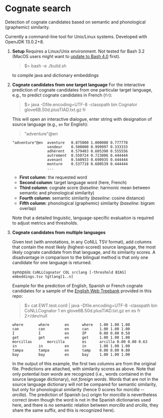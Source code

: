 
# Cognate search

Detection of cognate candidates based on semantic and phonological (graphemic) similarity.

Currently a command-line tool for Unix/Linux systems. Developed with OpenJDK 13.0.2+8.

1. **Setup**
    Requires a Linux/Unix environment. Not tested for Bash 3.2 (MacOS users might want to [update to Bash 4.0](https://itnext.io/upgrading-bash-on-macos-7138bd1066ba) first). 

    > $> bash -e ./build.sh
    
	to compile java and dictionary embeddings

2.  **Cognate candidates from one target language**
	For the interactive prediction of cognate candidates from one particular target language, e.g., to predict cognate candidates in French (`fr`):
	
	> $> java -Dfile.encoding=UTF-8 -classpath bin Cognator glove6B.50d.plusTIAD.txt.gz fr

	This will open an interactive dialogue, enter string with designation of source language (e.g., `en` for English):
 
	  > "adventure"@en

		"adventure"@en  aventure   0.875000 1.000000 0.777778
		                vendeur    0.500000 0.999997 0.333333
		                adhérent   0.579403 0.605390 0.555556
						autrement  0.550724 0.723806 0.444444
						avenant    0.540933 0.690935 0.444444
						monture    0.537718 0.680539 0.444444
		                ...

	* **First column**: the requested word
	* **Second column**: target language word (here, French)
	* **Third column**: cognate score (*baseline*: harmonic mean between semantic and phonological similarity)
	* **Fourth column**: semantic similarity (*baseline*: cosine distance)
	* **Fifth column**: phonological (graphemic) similarity (*baseline*: bigram overlap)

	Note that a detailed linguistic, language-specific evaluation is required to adjust metrics and thresholds.

3.  **Cognate candidates from multiple languages**

	Given text (with annotations, in any CoNLL TSV format), add columns that contain the most likely (highest-scored) source language, the most likely cognate candidate from that language, and its similarity scores. A disadvantage in comparison to the bilingual method is that only one candidate for one language is returned.

	synopsis: 
	`CoNLLCognator COL srclang [-threshold BIAS] embeddings.tsv tgtlang[1..n]`

	Example for the prediction of English, Spanish or French cognate candidates for a sample of the [English Web Treebank](https://github.com/UniversalDependencies/UD_English-EWT) provided in this repo:
	
	  > $> cat EWT.test.conll | java -Dfile.encoding=UTF-8 -classpath bin CoNLLCognator 1 en glove6B.50d.plusTIAD.txt.gz en es fr 2>/dev/null

		where   	where   	en      where   1.00 1.00 1.00
		can     	can     	en      can     1.00 1.00 1.00
		I       	I       	en      IP      0.00 0.00 0.50
		get     	get     	en      get     1.00 1.00 1.00
		morcillas       morcilla        es      arcilla 0.00 0.00 0.63
		in      	in      	en      in      1.00 1.00 1.00
		tampa   	tampa   	en      tamp    0.00 0.00 0.80
		bay     	bay     	en      bay     1.00 1.00 1.00

	In the output of this example, the first two columns are from the original file. Predictions are attached, with similarity scores as above. Note that only potential *loan words* are recognized (i.e., words contained in the source language dictionary), not *foreign words*. Words that are not in the source language dictionary will not be compared for semantic similarity, but only for phonological similarity (hence 0 scores for *morcilla* -- *arcilla*). The prediction of Spanish (`es`) origin for *morcilla* is nevertheless correct (even though the word is not in the Spanish dictionaries used here, and there is no semantic relation between *morcilla* and *arcilla*, they share the same suffix, and this is recognized here).
